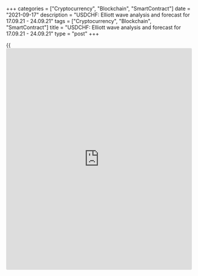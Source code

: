 +++
categories = ["Cryptocurrency", "Blockchain", "SmartContract"]
date = "2021-09-17"
description = "USDCHF: Elliott wave analysis and forecast for 17.09.21 - 24.09.21"
tags = ["Cryptocurrency", "Blockchain", "SmartContract"]
title = "USDCHF: Elliott wave analysis and forecast for 17.09.21 - 24.09.21"
type = "post"
+++

{{<iframe id="large-banner" src="https://www.bounty.group/#slide=19.0" width="100%" height="600" scrolling="no" style="border: 0px solid rgb(216, 221, 230); border-radius: 3px;">}}

2021-09-17

2021-09-17

USDCHF: Elliott wave analysis and forecast for 17.09.21 – 24.09.21Alex
Geuta

 **Main scenario:** consider long positions from corrections above the
level of 0.9104 with a target of 0.9370 – 0.9473.

 **Alternative scenario:** breakout and consolidation below the level of
0.9104 will allow the pair to continue declining to the levels of 0.9018
– 0.8924.

 **Analysis:** Daily chart: presumably, a descending first wave of
larger degree (1) of 5 is formed and an ascending correction is now
developing as second wave (2) of 5. There's wave C of (2) developing in
the H4 chart, with wave i of C formed and a corrective wave  ii of C
completed as part of it. The third wave iii of C appears to be forming
on the H1 chart, with wave of smaller degree (i) of iii and wave (ii) of
iii completed, and wave (iii) of iii developing as part of it. If the
presumption is correct, the pair will continue to rise to the levels of
0.9370 – 0.9473. The level of 0.9104 is critical in this scenario. Its
breakout will allow the pair to continue falling to the levels of 0.9018
– 0.8924.

* * *

* * *

## Price chart of USDCHF in real time mode

The content of this article reflects the author’s opinion and does not
necessarily reflect the official position of LiteForex. The material
published on this page is provided for informational purposes only and
should not be considered as the provision of investment advice for the
purposes of Directive 2004/39/EC.

Rate this article:

{{value}}

( {{count}} {{title}} )